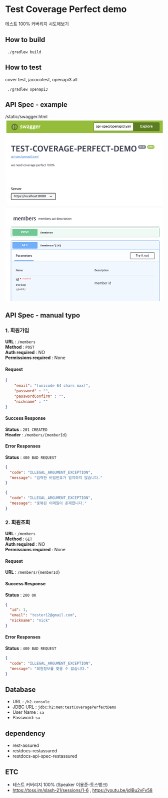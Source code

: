 # Test Coverage Perfect demo

테스트 100% 커버리지 시도해보기

## How to build

```
 ./gradlew build
```

## How to test

cover test, jacocotest, openapi3 all
```
 ./gradlew openapi3
```


## API Spec - example

/static/swagger.html
![image info](screenshot.png)

## API Spec - manual typo

### 1. 회원가입

**URL** : `/members`    
**Method** : `POST`  
**Auth required** : NO   
**Permissions required** : None  

#### Request

```json
{
    "email": "[unicode 64 chars max]",
    "password" : "",
    "passwordConfirm" : "",
    "nickname" : ""
}
```

#### Success Response
**Status** : `201 CREATED`  
**Header** : `/members/{memberId}`

#### Error Responses

**Status** : `400 BAD REQUEST`
```json
{
  "code": "ILLEGAL_ARGUMENT_EXCEPTION",
  "message": "입력한 비밀번호가 일치하지 않습니다."
}
```
```json
{
  "code": "ILLEGAL_ARGUMENT_EXCEPTION",
  "message": "중복된 이메일이 존재합니다."
}
```

### 2. 회원조회

**URL** : `/members`    
**Method** : `GET`  
**Auth required** : NO   
**Permissions required** : None

#### Request

**URL** : `/members/{memberId}`

#### Success Response
**Status** : `200 OK`

```json
{
  "id": 1,
  "email": "tester12@gmail.com",
  "nickname": "nick"
}
```

#### Error Responses

**Status** : `400 BAD REQUEST`
```json
{
  "code": "ILLEGAL_ARGUMENT_EXCEPTION",
  "message": "회원정보를 찾을 수 없습니다."
}
```

## Database
- URL : `/h2-console`
- JDBC URL : `jdbc:h2:mem:testCoveragePerfectDemo`
- User Name : `sa`
- Password: `sa`

## dependency

- rest-assured
- restdocs-restassured
- restdocs-api-spec-restassured


## ETC
- 테스트 커버리지 100% (Speaker 이용준-토스뱅크) 
- https://toss.im/slash-21/sessions/1-6 , https://youtu.be/jdlBu2vFv58
